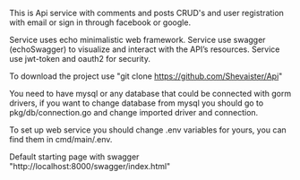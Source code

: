 This is Api service with comments and posts CRUD's and user registration with email or sign in through facebook or google.

Service uses echo minimalistic web framework. 
Service use swagger (echoSwagger) to visualize and interact with the API’s resources.
Service use jwt-token and oauth2 for security.

To download the project use "git clone https://github.com/Shevaister/Api" 

You need to have mysql or any database that could be connected with gorm drivers, if you want to change database from mysql you should go to pkg/db/connection.go and change imported driver and connection.

To set up web service you should change .env variables for yours, you can find them in cmd/main/.env.

Default starting page with swagger "http://localhost:8000/swagger/index.html"
